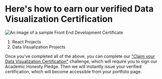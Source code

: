 # Here's how to earn our verified Data Visualization Certification

![An image of a sample Front End Development Certificate](http://i.imgur.com/HKPqdTF.png?1)

1. React Projects
2. Data Visualization Projects

Once you've completed all of the above, you can complete our ["Claim your Data Visualization Certification"](http://www.freecodecamp.com/challenges/claim-your-data-visualization-certificate) challenge, which will require you to sign our Academic Honesty Pledge. Then we will instantly issue your verified certification, which will become accessible from your portfolio page.
